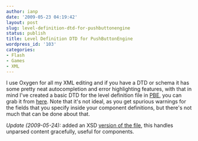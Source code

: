 ```yaml
---
author: ianp
date: '2009-05-23 04:19:42'
layout: post
slug: level-definition-dtd-for-pushbuttonengine
status: publish
title: Level Definition DTD for PushButtonEngine
wordpress_id: '103'
categories:
- Flash
- Games
- XML
---
```


I use Oxygen for all my XML editing and if you have a DTD or schema it has some pretty neat autocompletion and error highlighting features, with that in mind I've created a basic DTD for the level definition file in [PBE][01], you can grab it from [here][02]. Note that it's not ideal, as you get spurious warnings for the fields that you specify inside your component definitions, but there's not much that can be done about that.

*Update (2009-05-24):* added an XSD [version of the file][03], this handles unparsed content gracefully, useful for components.

[01]: http://pushbuttonengine.com/
[02]: /code/2009/05/pbelevel.dtd
[03]: /code/2009/05/pbelevel.xsd
